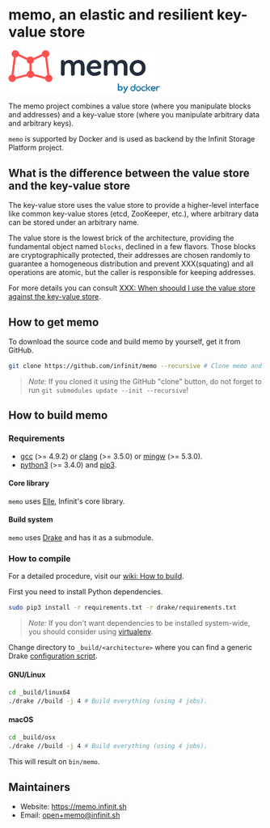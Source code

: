# memo, an elastic and resilient key-value store

<img src="docs/static_files/memo-logotype-docker@2x.png" alt="Logo - Memo" title="Memo logotype" width="300" style="max-width:300px;">

The memo project combines a value store (where you manipulate blocks and addresses) and a key-value store (where you manipulate arbitrary data and arbitrary keys).

`memo` is supported by Docker and is used as backend by the Infinit Storage Platform project.

## What is the difference between the value store and the key-value store

The key-value store uses the value store to provide a higher-level interface like common key-value stores (etcd, ZooKeeper, etc.), where arbitrary data can be stored under an arbitrary name.

The value store is the lowest brick of the architecture, providing the fundamental object named `blocks`, declined in a few flavors. Those blocks are cryptographically protected, their addresses are chosen randomly to guarantee a homogeneous distribution and prevent XXX(squating) and all operations are atomic, but the caller is responsible for keeping addresses.

For more details you can consult [XXX: When shoould I use the value store against the key-value store]().

## How to get memo

To download the source code and build memo by yourself, get it from GitHub.

```bash
git clone https://github.com/infinit/memo --recursive # Clone memo and its submodules.
```

> *Note:* If you cloned it using the GitHub "clone" button, do not forget to run `git submodules update --init --recursive`!

## How to build memo

### Requirements

- [gcc](https://gcc.gnu.org) (>= 4.9.2) or [clang](http://clang.llvm.org) (>= 3.5.0) or [mingw](http://mingw.org) (>= 5.3.0).
- [python3](https://www.python.org/download) (>= 3.4.0) and [pip3](https://pip.pypa.io/en/stable).

#### Core library

`memo` uses [Elle](https://github.com/infinit/drake), Infinit's core library.

#### Build system

`memo` uses [Drake](https://github.com/infinit/drake) and has it as a submodule.

### How to compile

For a detailed procedure, visit our [wiki: How to build](https://github.com/infinit/memo/wiki/How-to-build).

First you need to install Python dependencies.

```bash
sudo pip3 install -r requirements.txt -r drake/requirements.txt
```
> *Note:* If you don't want dependencies to be installed system-wide, you should consider using [virtualenv](https://virtualenv.pypa.io/en/stable/installation).

Change directory to `_build/<architecture>` where you can find a generic Drake [configuration script](https://github.com/infinit/drake#basic-structures-of-a-drakefile-and-a-drake-script).

#### GNU/Linux

```bash
cd _build/linux64
./drake //build -j 4 # Build everything (using 4 jobs).
```

#### macOS

```bash
cd _build/osx
./drake //build -j 4 # Build everything (using 4 jobs).
```

This will result on `bin/memo`.

## Maintainers

 * Website: https://memo.infinit.sh
 * Email: open+memo@infinit.sh
